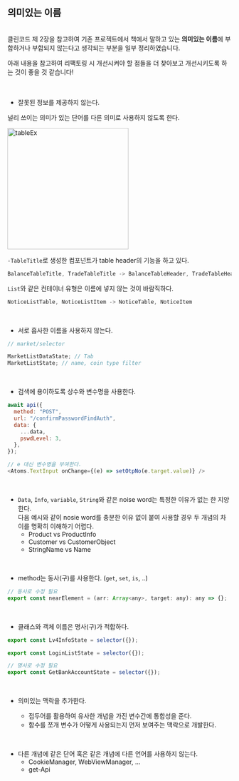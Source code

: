## 의미있는 이름

<br/>
클린코드 제 2장을 참고하여 기존 프로젝트에서 책에서 말하고 있는 <strong>의미있는 이름</strong>에 부합하거나 부합되지 않는다고 생각되는 부분을 일부 정리하였습니다.

<br/>

아래 내용을 참고하여 리팩토링 시 개선시켜야 할 점들을 더 찾아보고 개선시키도록 하는 것이 좋을 것 같습니다!
<br/>
<br/>
<br/>

- 잘못된 정보를 제공하지 않는다.

널리 쓰이는 의미가 있는 단어를 다른 의미로 사용하지 않도록 한다.

<img width="272" alt="tableEx" src="https://user-images.githubusercontent.com/67260437/215921027-8c880f10-8154-4f56-85e0-fbee1e310c1a.png">

`-TableTitle`로 생성한 컴포넌트가 table header의 기능을 하고 있다.

```js
BalanceTableTitle, TradeTableTitle -> BalanceTableHeader, TradeTableHeader
```

`List`와 같은 컨테이너 유형은 이름에 넣지 않는 것이 바람직하다.

```js
NoticeListTable, NoticeListItem -> NoticeTable, NoticeItem
```

<br/>

- 서로 흡사한 이름을 사용하지 않는다.

```js
// market/selector

MarketListDataState; // Tab
MarketListState; // name, coin type filter
```

<br/>

- 검색에 용이하도록 상수와 변수명을 사용한다.

```js
await api({
  method: "POST",
  url: "/confirmPasswordFindAuth",
  data: {
    ...data,
    pswdLevel: 3,
  },
});
```

```js
// e 대신 변수명을 부여한다.
<Atoms.TextInput onChange={(e) => setOtpNo(e.target.value)} />
```

<br/>

- `Data`, `Info`, `variable`, `String`와 같은 noise word는 특정한 이유가 없는 한 지양한다.  
  다음 예시와 같이 nosie word를 충분한 이유 없이 붙여 사용할 경우 두 개념의 차이를 명확히 이해하기 어렵다.
  - Product vs ProductInfo
  - Customer vs CustomerObject
  - StringName vs Name

<br/>

- method는 동사(구)를 사용한다. (`get`, `set`, `is`, ..)

```js
// 동사로 수정 필요
export const nearElement = (arr: Array<any>, target: any): any => {};
```

<br/>

- 클래스와 객체 이름은 명사(구)가 적합하다.

```js
export const Lv4InfoState = selector({});

export const LoginListState = selector({});

// 명사로 수정 필요
export const GetBankAccountState = selector({});
```

<br/>

- 의미있는 맥락을 추가한다.

  - 접두어를 활용하여 유사한 개념을 가진 변수간에 통합성을 준다.
  - 함수를 쪼개 변수가 어떻게 사용되는지 먼저 보여주는 맥락으로 개발한다.

<br/>

- 다른 개념에 같은 단어 혹은 같은 개념에 다른 언어를 사용하지 않는다.
  - CookieManager, WebViewManager, ...
  - get-Api
